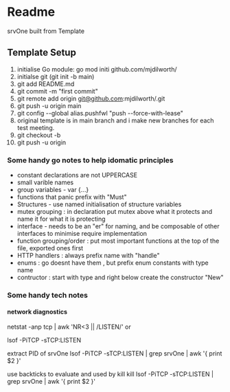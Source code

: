 # Readme #

srvOne built from Template

## Template Setup ##

1. initialise Go module: go mod initi github.com/mjdilworth/<name>
2. initialse git (git init -b main)
3. git add README.md
4. git commit -m "first commit"
5. git remote add origin git@github.com:mjdilworth/<reponame>.git
6. git push -u origin main 
7. git config --global alias.pushfwl "push --force-with-lease"
8. original template is in main branch and i make new branches for each test meeting.
9. git checkout -b <branch name>
10. git push -u origin <branch>

### Some handy go notes to help idomatic principles

- constant declarations are not UPPERCASE
- small varible names
- group variables - var {...}
- functions that panic prefix with "Must"
- Structures - use named initialisation of structure variables
- mutex grouping : in declaration put mutex above what it protects and name it for what it is protecting
- interface - needs to be an "er" for naming, and be composable of other interfaces to minimise require implementation
- function grouping/order : put most important functions at the top of the file, exported ones first
- HTTP handlers : always prefix name with "handle"
- enums : go doesnt have them , but prefix enum constants with type name
- contructor : start with type and right below create the constructor "New"


### Some handy tech notes
#### network diagnostics
netstat -anp tcp | awk 'NR<3 || /LISTEN/'
or

lsof -PiTCP -sTCP:LISTEN

extract PID of srvOne
lsof -PiTCP -sTCP:LISTEN | grep srvOne | awk '{ print $2 }'

use backticks to evaluate and used by kill 
kill lsof -PiTCP -sTCP:LISTEN | grep srvOne | awk '{ print $2 }'